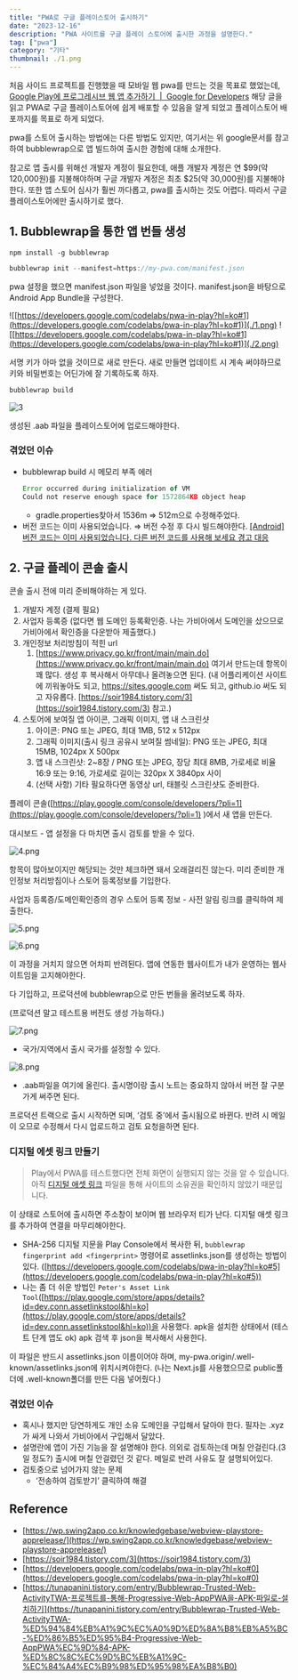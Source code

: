 ```yaml
---
title: "PWA로 구글 플레이스토어 출시하기"
date: "2023-12-16"
description: "PWA 사이트를 구글 플레이 스토어에 출시한 과정을 설명한다."
tag: ["pwa"]
category: "기타"
thumbnail: ./1.png
---
```


처음 사이드 프로젝트를 진행했을 때 모바일 웹 pwa를 만드는 것을 목표로 했었는데, 
[Google Play에 프로그레시브 웹 앱 추가하기  |  Google for Developers](https://developers.google.com/codelabs/pwa-in-play?hl=ko#0) 해당 글을 읽고 PWA로 구글 플레이스토어에 쉽게 배포할 수 있음을 알게 되었고 플레이스토어 배포까지를 목표로 하게 되었다.

pwa를 스토어 출시하는 방법에는 다른 방법도 있지만, 여기서는 위 google문서를 참고하여 bubblewrap으로 앱 빌드하여 출시한 경험에 대해 소개한다.

참고로 앱 출시를 위해선 개발자 계정이 필요한데, 애플 개발자 계정은 연 $99(약 120,000원)를 지불해야하며 구글 개발자 계정은 최초 $25(약 30,000원)를 지불해야한다. 또한 앱 스토어 심사가 훨씬 까다롭고, pwa를 출시하는 것도 어렵다. 따라서 구글 플레이스토어에만 출시하기로 했다.

## 1. Bubblewrap을 통한 앱 번들 생성

```shell
npm install -g bubblewrap
```

```jsx
bubblewrap init --manifest=https://my-pwa.com/manifest.json
```

pwa 설정을 했으면 manifest.json 파일을 넣었을 것이다. manifest.json을 바탕으로 Android App Bundle을 구성한다.

![[https://developers.google.com/codelabs/pwa-in-play?hl=ko#1](https://developers.google.com/codelabs/pwa-in-play?hl=ko#1)](./1.png)
![[https://developers.google.com/codelabs/pwa-in-play?hl=ko#1](https://developers.google.com/codelabs/pwa-in-play?hl=ko#1)](./2.png)

서명 키가 아마 없을 것이므로 새로 만든다. 새로 만들면 업데이트 시 계속 써야하므로 키와 비밀번호는 어딘가에 잘 기록하도록 하자.

```jsx
bubblewrap build
```

![3](3.png)

생성된 .aab 파일을 플레이스토어에 업로드해야한다.

### 겪었던 이슈

- bubblewrap build 시 메모리 부족 에러
  ```jsx
  Error occurred during initialization of VM
  Could not reserve enough space for 1572864KB object heap
  ```
  - gradle.properties찾아서 1536m ⇒ 512m으로 수정해주었다.
- 버전 코드는 이미 사용되었습니다.
  ⇒ 버전 수정 후 다시 빌드해야한다.
  [[Android] 버전 코드는 이미 사용되었습니다. 다른 버전 코드를 사용해 보세요 경고 대응](https://onlyfor-me-blog.tistory.com/773)

## 2. 구글 플레이 콘솔 출시

콘솔 출시 전에 미리 준비해야하는 게 있다.

1. 개발자 계정 (결제 필요)
2. 사업자 등록증 (없다면 웹 도메인 등록확인증. 나는 가비아에서 도메인을 샀으므로 가비아에서 확인증을 다운받아 제출했다.)
3. 개인정보 처리방침이 적힌 url
   1. [https://www.privacy.go.kr/front/main/main.do](https://www.privacy.go.kr/front/main/main.do) 여기서 만드는데 항목이 꽤 많다. 생성 후 복사해서 아무데나 올려놓으면 된다. (내 어플리케이션 사이트에 끼워놓아도 되고, https://sites.google.com 써도 되고, github.io 써도 되고 자유롭다. [https://soir1984.tistory.com/3](https://soir1984.tistory.com/3) 참고.)
4. 스토어에 보여질 앱 아이콘, 그래픽 이미지, 앱 내 스크린샷
   1. 아이콘: PNG 또는 JPEG, 최대 1MB, 512 x 512px
   2. 그래픽 이미지(출시 링크 공유시 보여질 썸네일): PNG 또는 JPEG, 최대 15MB, 1024px X 500px
   3. 앱 내 스크린샷: 2~8장 / PNG 또는 JPEG, 장당 최대 8MB, 가로세로 비율 16:9 또는 9:16, 가로세로 길이는 320px X 3840px 사이
   4. (선택 사항) 기타 필요하다면 동영상 url, 태블릿 스크린샷도 준비한다.

플레이 콘솔([https://play.google.com/console/developers/?pli=1](https://play.google.com/console/developers/?pli=1) )에서 새 앱을 만든다.

대시보드 - 앱 설정을 다 마치면 출시 검토를 받을 수 있다.

![4.png](4.png)

항목이 많아보이지만 해당되는 것만 체크하면 돼서 오래걸리진 않는다. 미리 준비한 개인정보 처리방침이나 스토어 등록정보를 기입한다.

사업자 등록증/도메인확인증의 경우 스토어 등록 정보 - 사전 알림 링크를 클릭하여 제출한다.

![5.png](./5.png)

![6.png](./6.png)

이 과정을 거치지 않으면 어차피 반려된다. 앱에 연동한 웹사이트가 내가 운영하는 웹사이트임을 고지해야한다.

다 기입하고, 프로덕션에 bubblewrap으로 만든 번들을 올려보도록 하자.

(프로덕션 말고 테스트용 버전도 생성 가능하다.)

![7.png](7.png)

- 국가/지역에서 출시 국가를 설정할 수 있다.

![8.png](./8.png)

- .aab파일을 여기에 올린다. 출시명이랑 출시 노트는 중요하지 않아서 버전 잘 구분가게 써주면 된다.

프로덕션 트랙으로 출시 시작하면 되며, ‘검토 중’에서 출시됨으로 바뀐다. 반려 시 메일이 오므로 수정해서 다시 업로드하고 검토 요청을하면 된다.

### 디지털 에셋 링크 만들기

> Play에서 PWA를 테스트했다면 전체 화면이 실행되지 않는 것을 알 수 있습니다. 아직 [디지털 애셋 링크](https://developers.google.com/digital-asset-links?hl=ko) 파일을 통해 사이트의 소유권을 확인하지 않았기 때문입니다.

이 상태로 스토어에 출시하면 주소창이 보이며 웹 브라우저 티가 난다. 디지털 애셋 링크를 추가하여 연결을 마무리해야한다.

- SHA-256 디지털 지문을 Play Console에서 복사한 뒤, `bubblewrap fingerprint add <fingerprint>` 명령어로 assetlinks.json를 생성하는 방법이 있다. ([https://developers.google.com/codelabs/pwa-in-play?hl=ko#5](https://developers.google.com/codelabs/pwa-in-play?hl=ko#5))
- 나는 좀 더 쉬운 방법인 `Peter's Asset Link Tool`([https://play.google.com/store/apps/details?id=dev.conn.assetlinkstool&hl=ko](https://play.google.com/store/apps/details?id=dev.conn.assetlinkstool&hl=ko))을 사용했다. apk을 설치한 상태에서 (테스트 단계 앱도 ok) apk 검색 후 json을 복사해서 사용한다.

이 파일은 반드시 assetlinks.json 이름이어야 하며, my-pwa.origin/.well-known/assetlinks.json에 위치시켜야한다. (나는 Next.js를 사용했으므로 public폴더에 .well-known폴더를 만든 다음 넣어줬다.)

### 겪었던 이슈

- 혹시나 했지만 당연하게도 개인 소유 도메인을 구입해서 달아야 한다. 필자는 .xyz가 싸게 나와서 가비아에서 구입해서 달았다.
- 설명란에 앱이 가진 기능을 잘 설명해야 한다.
  의외로 검토하는데 며칠 안걸린다.(3일 정도?) 출시에 며칠 안걸렸던 것 같다. 메일로 반려 사유도 잘 설명되어있다.
- 검토중으로 넘어가지 않는 문제
  - ‘전송하여 검토받기’ 클릭하여 해결

## Reference

- [https://wp.swing2app.co.kr/knowledgebase/webview-playstore-apprelease/](https://wp.swing2app.co.kr/knowledgebase/webview-playstore-apprelease/)
- [https://soir1984.tistory.com/3](https://soir1984.tistory.com/3)
- [https://developers.google.com/codelabs/pwa-in-play?hl=ko#0](https://developers.google.com/codelabs/pwa-in-play?hl=ko#0)
- [https://tunapanini.tistory.com/entry/Bubblewrap-Trusted-Web-ActivityTWA-프로젝트를-통해-Progressive-Web-AppPWA을-APK-파일로-설치하기](https://tunapanini.tistory.com/entry/Bubblewrap-Trusted-Web-ActivityTWA-%ED%94%84%EB%A1%9C%EC%A0%9D%ED%8A%B8%EB%A5%BC-%ED%86%B5%ED%95%B4-Progressive-Web-AppPWA%EC%9D%84-APK-%ED%8C%8C%EC%9D%BC%EB%A1%9C-%EC%84%A4%EC%B9%98%ED%95%98%EA%B8%B0)
